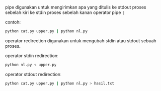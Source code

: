 pipe digunakan untuk mengirimkan apa yang ditulis ke stdout proses sebelah kiri
ke stdin proses sebelah kanan operator pipe `|`

contoh:
```bash
python cat.py upper.py | python nl.py
```

operator redirection digunakan untuk mengubah stdin atau stdout sebuah proses.

operator stdin redirection:
```bash
python nl.py < upper.py
```

operator stdout redirection:
```bash
python cat.py upper.py | python nl.py > hasil.txt
```
